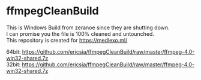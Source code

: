 # ffmpegCleanBuild
This is Windows Build from zeranoe since they are shutting down.<br>
I can promise you the file is 100% cleaned and untounched.<br>
This repository is created for https://medlexo.ml/<br>

64bit: https://github.com/ericsia/ffmpegCleanBuild/raw/master/ffmpeg-4.0-win32-shared.7z
<br>32bit: https://github.com/ericsia/ffmpegCleanBuild/raw/master/ffmpeg-4.0-win32-shared.7z

